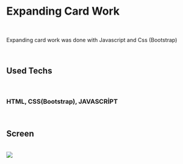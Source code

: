 <h1>Expanding Card Work</h1>
<br>
<p>Expanding card work was done with Javascript and Css (Bootstrap) </p>
<br>
<h2>Used Techs</h2>
<br>
<h3>HTML, CSS(Bootstrap), JAVASCRİPT</h3>
<br>
<h2>Screen</h2>
<br>
<img src="screen.gif">
